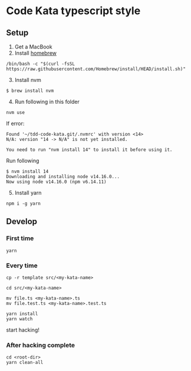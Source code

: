 # Code Kata typescript style

## Setup
1. Get a MacBook
2. Install [homebrew](https://brew.sh/)
```code
/bin/bash -c "$(curl -fsSL https://raw.githubusercontent.com/Homebrew/install/HEAD/install.sh)"
```
3. Install nvm 
```code
$ brew install nvm
```
4. Run following in this folder
```code
nvm use
```
If error:
```code
Found '~/tdd-code-kata.git/.nvmrc' with version <14>
N/A: version "14 -> N/A" is not yet installed.

You need to run "nvm install 14" to install it before using it.
```
Run following
```code
$ nvm install 14
Downloading and installing node v14.16.0...
Now using node v14.16.0 (npm v6.14.11)
```
5. Install yarn
```code
npm i -g yarn
```
## Develop

### First time

`yarn`

### Every time

```code
cp -r template src/<my-kata-name>

cd src/<my-kata-name>

mv file.ts <my-kata-name>.ts
mv file.test.ts <my-kata-name>.test.ts

yarn install
yarn watch
```

start hacking!
### After hacking complete
```code
cd <root-dir>
yarn clean-all
```
